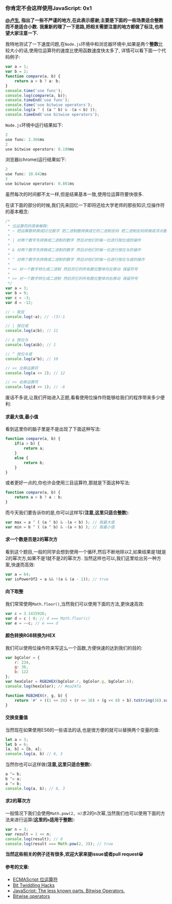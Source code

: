 ### 你肯定不会这样使用JavaScript: 0x1

**[@卢生](http://gold.xitu.io/user/57830bad1532bc005f557f4b), 指出了一些不严谨的地方,在此表示感谢;主要是下面的一些场景适合整数而不是适合小数.**
**我重新的理了一下思路,把相关需要注意的地方都做了标注,也希望大家注意一下.**

我特地测试了一下速度问题,在`Node.js`环境中和浏览器环境中,如果是两个**整数**比较大小的话,使用位运算符的速度比使用函数速度快太多了,
详情可以看下面一个代码例子:
```javascript
var a = 1;
var b = 2;
function compare(a, b) {
    return a > b ? a: b;
}
console.time('use func');
console.log(compare(a, b));
console.timeEnd('use func');
console.time('use bitwise operators');
console.log(a ^ ( (a ^ b) & -(a < b) ));
console.timeEnd('use bitwise operators');
```
`Node.js`环境中运行结果如下:
```javascript
2
use func: 2.366ms
2
use bitwise operators: 0.198ms
```
浏览器(chrome)运行结果如下:
```javascript
2
use func: 10.642ms
2
use bitwise operators: 0.801ms
```
虽然每次的时间都不太一样,但是结果基本一致,使用位运算符要快很多.

在读下面的部分的时候,我们先来回忆一下即将还给大学老师的那些知识,位操作符的基本概念:
 ```javascript
 /*
  * 位运算符的简单解释:
  * ~ 把运算数转换成32位数字 把二进制数转换成它的二进制反码 把二进制反码转换成浮点数 实质上是对数字求负，然后减 1
  *
  * | 对两个数字先转换成二进制的数字 然后对他们的每一位进行按位或的操作
  *
  * & 对两个数字先转换成二进制的数字 然后对他们的每一位进行按位与的操作
  *
  * ^ 对两个数字先转换成二进制的数字 然后对他们的每一位进行按位与或的操作
  *
  * << 对一个数字转化成二进制 然后将它的所有数位整体向左移动 保留符号
  *
  * >> 对一个数字转化成二进制 然后将它的所有数位整体向右移动 保留符号
  */
 var a = 3;
 var b = 9;
 var c = -3;
 var d = -12;
 
 // ~ 取反
 console.log(~a); // -(3)-1
 
 // | 按位或
 console.log(a|b); // 11
 
 // & 按位与
 console.log(a&b); // 1
 
 // ^ 按位与或
 console.log(a^b); // 10
 
 // << 左移运算符
 console.log(a << 2); // 12
 
 // >> 右移运算符
 console.log(d >> 1); // -6
 ```
 
废话不多说,让我们开始进入正题,看看使用位操作符能够给我们的程序带来多少便利:
 
#### **求最大值,最小值**

看到这里你的脑子里是不是出现了下面这种写法:
```javascript
function compare(a, b) {
    if(a > b) {
        return a;
    }
    else {
        return b;
    }
}
```
或者更好一点的,你也许会使用三目运算符,那就是下面这种写法:
```javascript
function compare(a, b) {
    return a > b ? a : b;
}
```
而今天我们要告诉你的是,你可以这样写(**注意,这里只适合整数**):
```javascript
var max = a ^ ( (a ^ b) & -(a < b) ); // 取最大值
var min = b ^ ( (a ^ b) & -(a < b) ); // 取最小值
```

#### 求一个数是否是2的幂次方
看到这个题目,一般的同学会想到使用一个循环,然后不断地除以2,如果结果是1就是2的幂次方,如果不是1就不是2的幂次方.
当然这样也可以,我们这里给出另一种方案,快速而高效:
```javascript
var a = 64;
var isPowerOf2 = a && !(a & (a - 1)); // true
```

#### 向下取整
我们常常使用`Math.floor()`,当然我们可以使用下面的方法,更快速高效:
```javascript
var c = 3.1415926;
var d = c | 0; // d === Math.floor(c)
var e = ~~c; // e === d
```

#### 颜色转换RGB转换为HEX
我们可以使用位操作符来写这么一个函数,方便快速的达到我们的目的:
```javascript
var bgColor = {
    r: 234,
    g: 36,
    b: 122
};
var hexColor = RGB2HEX(bgColor.r, bgColor.g, bgColor.b);
console.log(hexColor); // #ea247a

function RGB2HEX(r, g, b) {
    return '#' + ((1 << 24) + (r << 16) + (g << 8) + b).toString(16).substr(1);
}
```

#### 交换变量值
当然现在如果使用ES6的一些语法的话,也是很方便的就可以替换两个变量的值:
```javascript
let a = 3;
let b = 6;
[a, b] = [b, a];
console.log(a, b) // 6, 3
```
当然你也可以这样做(**注意,这里只适合整数**):
```javascript
a ^= b;
b ^= a;
a ^= b;
console.log(a, b); // 6, 3
```
#### 求2的幂次方
一般情况下我们会使用`Math.pow(2, n)`求2的n次幂,当然我们也可以使用下面的方法来进行运算(**这里的`n`适用于整数**):
```javascript
var n = 3;
var result = 1 << n;
console.log(result); // 8
console.log(result === Math.pow(2, 3)); // true
```

**当然这些相关的例子还有很多,欢迎大家来提issue或者pull request:grinning:**

#### 参考的文章:

+ [ECMAScript 位运算符](http://www.w3school.com.cn/js/pro_js_operators_bitwise.asp)
+ [Bit Twiddling Hacks](http://graphics.stanford.edu/~seander/bithacks.html)
+ [JavaScript: The less known parts. Bitwise Operators.](http://michalbe.blogspot.jp/2013/03/javascript-less-known-parts-bitwise.html)
+ [Bitwise operators](https://developer.mozilla.org/zh-CN/docs/Web/JavaScript/Reference/Operators/Bitwise_Operators)
